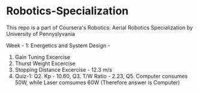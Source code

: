 # Robotics-Specialization

This repo is a part of Coursera's Robotics: Aerial Robotics Specialization by University of Pennyslyvania 

Week - 1:
Energetics and System Design - 

1. Gain Tuning Excercise
2. Thurst Weight Excercise
3. Stopping Distance Excercise - 12.3 m/s
4. Quiz-1:  Q2. Kp - 10.60, Q3. T/W Ratio - 2.23, Q5. Computer consumes 50W, while Laser comsumes 60W (Therefore answer is Computer)
